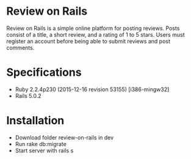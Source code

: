 # Review on Rails
Review on Rails is a simple online platform for posting reviews. Posts consist of a title, a short review, and a rating
of 1 to 5 stars. Users must register an account before being able to submit reviews and post comments.

# Specifications
* Ruby 2.2.4p230 (2015-12-16 revision 53155) [i386-mingw32]
* Rails 5.0.2

# Installation
* Download folder review-on-rails in dev
* Run rake db:migrate
* Start server with rails s
